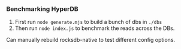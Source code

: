 ### Benchmarking HyperDB
1. First run `node generate.mjs` to build a bunch of dbs in `./dbs`
2. Then run `node index.js` to benchmark the reads across the DBs.

Can manually rebuild rocksdb-native to test different config options.
